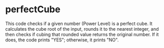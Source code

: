 # perfectCube

This code checks if a given number (Power Level) is a perfect cube. It calculates the cube root of the input, rounds it to the nearest integer, and then checks if cubing that rounded value returns the original number. If it does, the code prints "YES"; otherwise, it prints "NO".
